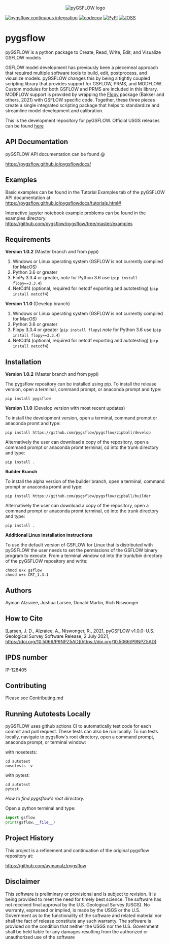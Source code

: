 <p align="center">
  <img src="https://raw.githubusercontent.com/pygsflow/pygsflow/master/examples/figures/motto2.PNG" alt="pyGSFLOW logo"/>
</p>

[![pygsflow continuous integration](https://github.com/pygsflow/pygsflow/actions/workflows/ci.yml/badge.svg)](https://github.com/pygsflow/pygsflow/actions/workflows/ci.yml)
[![codecov](https://codecov.io/gh/pygsflow/pygsflow/branch/master/graph/badge.svg?token=UC4KRJAHUS)](https://codecov.io/gh/pygsflow/pygsflow)
[![PyPI](https://img.shields.io/pypi/v/pygsflow?style=plastic)](https://pypi.org/project/pygsflow/)
[![JOSS](https://joss.theoj.org/papers/d3989e65aedcc241930001cd32ba3a92/status.svg)](https://joss.theoj.org/papers/d3989e65aedcc241930001cd32ba3a92)

# pygsflow
pyGSFLOW is a python package to Create, Read, Write, Edit, and Visualize GSFLOW models

GSFLOW model development has previously been a piecemeal approach that required multiple software tools to build, edit, postprocess, and visualize models. pyGSFLOW changes this by being a tightly coupled scripting library that provides support for GSFLOW, PRMS, and MODFLOW. Custom modules for both GSFLOW and PRMS are included in this library. MODFLOW support is provided by wrapping the [Flopy](https://github.com/modflowpy/flopy) package (Bakker and others, 2021) with GSFLOW specific code. Together, these three pieces create a single integrated scripting package that helps to standardize and streamline model development and calibration. 

This is the development repository for pyGSFLOW. Official USGS releases can be found [here](https://code.usgs.gov/jlarsen/pygsflow/) 
## API Documentation
pyGSFLOW API documentation can be found @

https://pygsflow.github.io/pygsflowdocs/

## Examples
Basic examples can be found in the Tutorial Examples tab of the pyGSFLOW API
documentation at https://pygsflow.github.io/pygsflowdocs/tutorials.html#

Interactive jupyter notebook example problems can be found in the examples directory.  
https://github.com/pygsflow/pygsflow/tree/master/examples

## Requirements
**Version 1.0.2** (Master branch and from pypi)
   1) Windows or Linux operating system (GSFLOW is not currently compiled for MacOS)  
   2) Python 3.6 or greater  
   3) FloPy 3.3.4 or greater, *note* for Python 3.6 use (`pip install flopy==3.3.4`)
   4) NetCdf4 (optional, required for netcdf exporting and autotesting) (`pip install netcdf4`)

**Version 1.1.0** (Develop branch)
   1) Windows or Linux operating system (GSFLOW is not currently compiled for MacOS)  
   2) Python 3.6 or greater 
   3) Flopy 3.3.4 or greater (`pip install flopy`) *note* for Python 3.6 use (`pip install flopy==3.3.4`)
   4) NetCdf4 (optional, required for netcdf exporting and autotesting) (`pip install netcdf4`)
   
## Installation
**Version 1.0.2** (Master branch and from pypi)
    
The pygsflow repository can be installed using pip.
To install the release version, open a terminal, command prompt, or anaconda prompt and type:

`pip install pygsflow`

**Version 1.1.0** (Develop version with most recent updates)

To install the development version, open a terminal, command prompt or anaconda promt and type:  

`pip install https://github.com/pygsflow/pygsflow/zipball/develop`

Alternatively the user can download a copy of the repository, open a command prompt or anaconda promt terminal, cd into the trunk directory and type:

`pip install . `

**Builder Branch**

To install the alpha version of the builder branch, open a terminal, command prompt or anaconda promt and type:  

`pip install https://github.com/pygsflow/pygsflow/zipball/builder`

Alternatively the user can download a copy of the repository, open a command prompt or anaconda promt terminal, cd into the trunk directory and type:

`pip install . `


**Additional Linux installation instructions**

To use the default version of GSFLOW for Linux that is distributed with pyGSFLOW the user
needs to set the permissions of the GSFLOW binary program to execute. From
a terminal window cd into the trunk/bin directory of the pyGSFLOW repository and
write:
```
chmod u+x gsflow
chmod u+x CRT_1.3.1
```

## Authors
Ayman Alzraiee, Joshua Larsen, Donald Martin, Rich Niswonger

## How to Cite

[Larsen, J. D., Alzraiee, A., Niswonger, R., 2021, pyGSFLOW v1.0.0: U.S. Geological
Survey Software Release, 2 July 2021, https://doi.org/10.5066/P9NPZ5AD](https://doi.org/10.5066/P9NPZ5AD)

## IPDS number
IP-128405

## Contributing
Please see [Contributing.md](https://github.com/pygsflow/pygsflow/blob/develop/CONTRIBUTING.md)

## Running Autotests Locally
pyGSFLOW uses github actions CI to automatically test code for each commit and pull request. These tests can also be run locally.
To run tests locally, navigate to pygsflow's root directory, open a command prompt, anaconda prompt, or terminal window:

with nosetests:
```
cd autotest
nosetests -v
```

with pytest:
```
cd autotest
pytest
```

*How to find pygsflow's root directory:*

Open a python terminal and type:
```python
import gsflow
print(gsflow.__file__)
```

## Project History
This project is a refinement and continuation of the original pygsflow repository at:

https://github.com/aymanalz/pygsflow

## Disclaimer
This software is preliminary or provisional and is subject to revision. It is being provided to meet 
the need for timely best science. The software has not received final approval by the U.S. Geological 
Survey (USGS). No warranty, expressed or implied, is made by the USGS or the U.S. Government as to the 
functionality of the software and related material nor shall the fact of release constitute any such 
warranty. The software is provided on the condition that neither the USGS nor the U.S. Government shall 
be held liable for any damages resulting from the authorized or unauthorized use of the software
